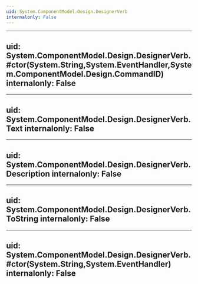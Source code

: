 ```yaml
---
uid: System.ComponentModel.Design.DesignerVerb
internalonly: False
---
```


---
uid: System.ComponentModel.Design.DesignerVerb.#ctor(System.String,System.EventHandler,System.ComponentModel.Design.CommandID)
internalonly: False
---

---
uid: System.ComponentModel.Design.DesignerVerb.Text
internalonly: False
---

---
uid: System.ComponentModel.Design.DesignerVerb.Description
internalonly: False
---

---
uid: System.ComponentModel.Design.DesignerVerb.ToString
internalonly: False
---

---
uid: System.ComponentModel.Design.DesignerVerb.#ctor(System.String,System.EventHandler)
internalonly: False
---
